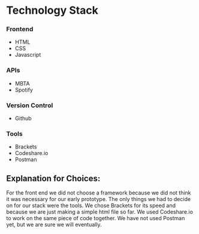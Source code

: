 # Technology Stack

### Frontend
- HTML
- CSS
- Javascript

### APIs
- MBTA
- Spotify

### Version Control
- Github

### Tools
- Brackets
- Codeshare.io
- Postman

## Explanation for Choices:
For the front end we did not choose a framework because we did not think it was necessary for our early prototype. The only things we had to decide on for our stack were the tools. We chose Brackets for its speed and because we are just making a simple html file so far. We used Codeshare.io to work on the same piece of code together. We have not used Postman yet, but we are sure we will eventually.
